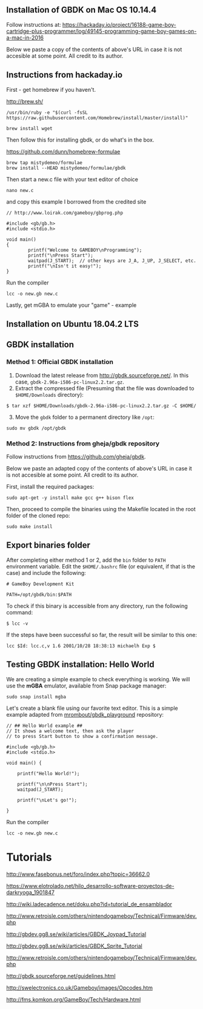 Installation of GBDK on Mac OS 10.14.4
--------------------------------------

Follow instructions at:
https://hackaday.io/project/16188-game-boy-cartridge-plus-programmer/log/49145-programming-game-boy-games-on-a-mac-in-2016

Below we paste a copy of the contents of above's URL in case it is not
accesible at some point. All credit to its author.

## Instructions from hackaday.io

First - get homebrew if you haven't.

http://brew.sh/
```
/usr/bin/ruby -e "$(curl -fsSL https://raw.githubusercontent.com/Homebrew/install/master/install)"

brew install wget
```

Then follow this for installing gbdk, or do what's in the box.

https://github.com/dunn/homebrew-formulae
```
brew tap mistydemeo/formulae
brew install --HEAD mistydemeo/formulae/gbdk
```

Then start a new.c file with your text editor of choice
```
nano new.c
```
and copy this example I borrowed from the credited site

```
// http://www.loirak.com/gameboy/gbprog.php

#include <gb/gb.h>
#include <stdio.h>

void main()
{
        printf("Welcome to GAMEBOY\nProgramming");
        printf("\nPress Start");
        waitpad(J_START);  // other keys are J_A, J_UP, J_SELECT, etc.
        printf("\nIsn't it easy!");
}
```

Run the compiler
```
lcc -o new.gb new.c
```

Lastly, get mGBA to emulate your "game" - example


Installation on Ubuntu 18.04.2 LTS
----------------------------------

## GBDK installation

### Method 1: Official GBDK installation

1. Download the latest release from http://gbdk.sourceforge.net/. In this case, `gbdk-2.96a-i586-pc-linux2.2.tar.gz`.
2. Extract the compressed file (Presuming that the file was downloaded to `$HOME/Downloads` directory):
```
$ tar xzf $HOME/Downloads/gbdk-2.96a-i586-pc-linux2.2.tar.gz -C $HOME/
```
3. Move the `gbdk` folder to a permanent directory like `/opt`:
```
sudo mv gbdk /opt/gbdk
```

### Method 2: Instructions from gheja/gbdk repository

Follow instructions from https://github.com/gheja/gbdk.

Below we paste an adapted copy of the contents of above's URL in case it is not
accesible at some point. All credit to its author.

First, install the required packages:

```
sudo apt-get -y install make gcc g++ bison flex
```

Then, proceed to compile the binaries using the Makefile located
in the root folder of the cloned repo:

```
sudo make install
```

## Export binaries folder

After completing either method 1 or 2, add the `bin` folder to `PATH` environment variable. Edit the `$HOME/.bashrc` file (or equivalent, if that is the case) and include the following:
```
# GameBoy Development Kit

PATH=/opt/gbdk/bin:$PATH
```

To check if this binary is accessible from any directory, run the following command:
```
$ lcc -v
```

If the steps have been successful so far, the result will be similar to this one:

```
lcc $Id: lcc.c,v 1.6 2001/10/28 18:38:13 michaelh Exp $
```

## Testing GBDK installation: Hello World

We are creating a simple example to check everything is working. We will use the **mGBA** emulator, available from Snap package manager:
```
sudo snap install mgba
```

Let's create a blank file using our favorite text editor. This is a simple example adapted from [mrombout/gbdk_playground](https://github.com/mrombout/gbdk_playground) repository:

```
// ## Hello World example ##
// It shows a welcome text, then ask the player
// to press Start button to show a confirmation message.

#include <gb/gb.h>
#include <stdio.h>

void main() {

    printf("Hello World!");

    printf("\n\nPress Start");
    waitpad(J_START);

    printf("\nLet's go!");

}
```

Run the compiler
```
lcc -o new.gb new.c
```

# Tutorials

http://www.fasebonus.net/foro/index.php?topic=36662.0

https://www.elotrolado.net/hilo_desarrollo-software-proyectos-de-darkryoga_1901847

http://wiki.ladecadence.net/doku.php?id=tutorial_de_ensamblador

http://www.retroisle.com/others/nintendogameboy/Technical/Firmware/dev.php

http://gbdev.gg8.se/wiki/articles/GBDK_Joypad_Tutorial

http://gbdev.gg8.se/wiki/articles/GBDK_Sprite_Tutorial

http://www.retroisle.com/others/nintendogameboy/Technical/Firmware/dev.php

http://gbdk.sourceforge.net/guidelines.html

http://swelectronics.co.uk/Gameboy/images/Opcodes.htm

http://fms.komkon.org/GameBoy/Tech/Hardware.html
